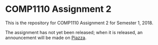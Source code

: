 # COMP1110 Assignment 2

This is the repository for COMP1110 Assignment 2 for Semester 1, 2018.

The assignment has not yet been released; when it is released, an announcement will be made on [Piazza](https://piazza.com/class/jdk3dbj84na4bh).
